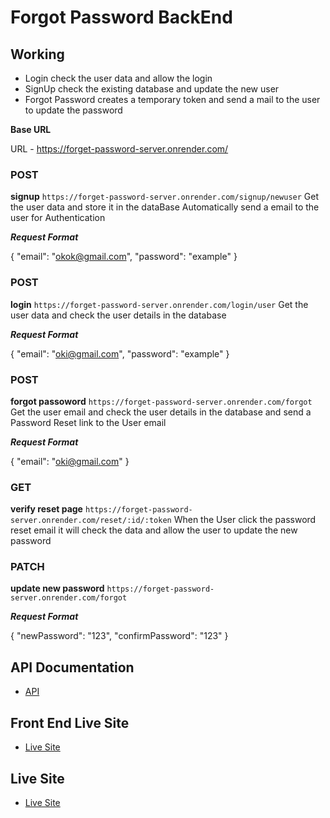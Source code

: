 # Forgot Password BackEnd

## Working
- Login check the user data and allow the login
- SignUp check the existing database and update the new user
- Forgot Password creates a temporary token and send a mail to the user to update the password

**Base URL**

URL - https://forget-password-server.onrender.com/

### POST
**signup**
  `https://forget-password-server.onrender.com/signup/newuser`
Get the user data and store it in the dataBase
Automatically send a email to the user for Authentication

***Request Format***

{
    "email": "okok@gmail.com",
    "password": "example"
}

### POST
**login**
  `https://forget-password-server.onrender.com/login/user`
Get the user data and check the user details in the database

***Request Format***

{
    "email": "oki@gmail.com",
    "password": "example"
}

### POST
**forgot passoword**
  `https://forget-password-server.onrender.com/forgot`
Get the user email and check the user details in the database and send a Password Reset link to the User email

***Request Format***

{
    "email": "oki@gmail.com"
}

### GET
**verify reset page**
  `https://forget-password-server.onrender.com/reset/:id/:token`
When the User click the password reset email it will check the data and allow the user to update the new password

### PATCH
**update new password**
  `https://forget-password-server.onrender.com/forgot`
  
***Request Format***

{
  "newPassword": "123",
  "confirmPassword": "123"
}

## API Documentation
- [API](https://documenter.getpostman.com/view/31335509/2s9YkkgPSB)

## Front End Live Site
- [Live Site](https://kaleidoscopic-crepe-c6c530.netlify.app/)

## Live Site
- [Live Site](https://forget-password-server.onrender.com/)
